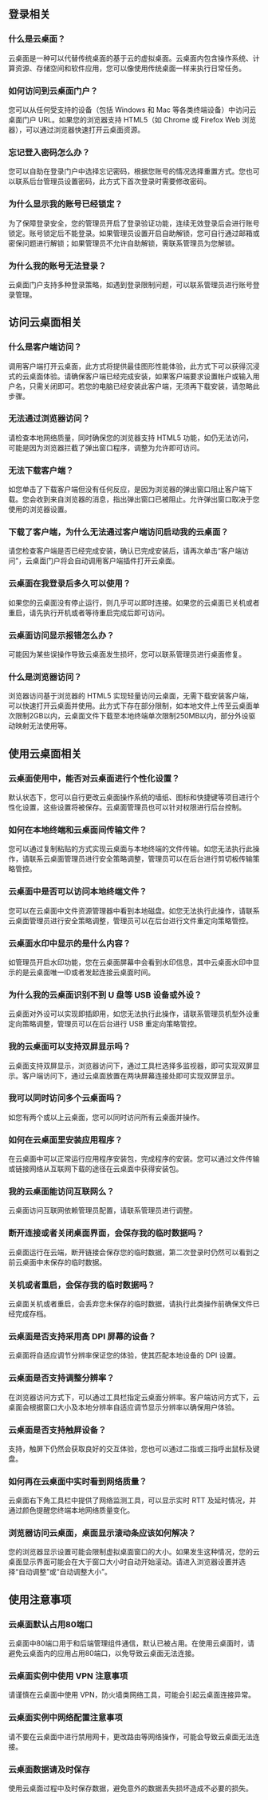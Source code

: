 ## 登录相关
### 什么是云桌面？
云桌面是一种可以代替传统桌面的基于云的虚拟桌面。云桌面内包含操作系统、计算资源、存储空间和软件应用，您可以像使用传统桌面一样来执行日常任务。
### 如何访问到云桌面门户？
您可以从任何受支持的设备（包括 Windows 和 Mac 等各类终端设备）中访问云桌面门户 URL。如果您的浏览器支持 HTML5（如 Chrome 或 Firefox Web 浏览器），可以通过浏览器快速打开云桌面资源。
### 忘记登入密码怎么办？
您可以自助在登录门户中选择忘记密码，根据您账号的情况选择重置方式。您也可以联系后台管理员设置密码，此方式下首次登录时需要修改密码。
### 为什么显示我的账号已经锁定？
为了保障登录安全，您的管理员开启了登录验证功能，连续无效登录后会进行账号锁定。账号锁定后不能登录。如果管理员设置开启自助解锁，您可自行通过邮箱或密保问题进行解锁；如果管理员不允许自助解锁，需联系管理员为您解锁。
### 为什么我的账号无法登录？
云桌面门户支持多种登录策略，如遇到登录限制问题，可以联系管理员进行账号登录管理。

## 访问云桌面相关
### 什么是客户端访问？
调用客户端打开云桌面，此方式将提供最佳图形性能体验，此方式下可以获得沉浸式的云桌面体验。请确保客户端已经完成安装，如果客户端要求设置帐户或输入用户名，只需关闭即可。若您的电脑已经安装此客户端，无须再下载安装，请忽略此步骤。
### 无法通过浏览器访问？
请检查本地网络质量，同时确保您的浏览器支持 HTML5 功能，如仍无法访问，可能是因为浏览器拦截了弹出窗口程序，调整为允许即可访问。
### 无法下载客户端？
如您单击了下载客户端但没有任何反应，是因为浏览器的弹出窗口阻止客户端下载。您会收到来自浏览器的消息，指出弹出窗口已被阻止。允许弹出窗口取决于您使用的浏览器设置。
### 下载了客户端，为什么无法通过客户端访问启动我的云桌面？
请您检查客户端是否已经完成安装，确认已完成安装后，请再次单击“客户端访问”，云桌面门户将会自动调用客户端插件打开云桌面。
### 云桌面在我登录后多久可以使用？
如果您的云桌面没有停止运行，则几乎可以即时连接。如果您的云桌面已关机或者重启，请先执行开机或者等待重启完成后即可访问。
### 云桌面访问显示报错怎么办？
可能因为某些误操作导致云桌面发生损坏，您可以联系管理员进行桌面修复。
### 什么是浏览器访问？
浏览器访问基于浏览器的 HTML5 实现轻量访问云桌面，无需下载安装客户端，可以快速打开云桌面并使用。此方式下存在部分限制，如本地文件上传至云桌面单次限制2GB以内，云桌面文件下载至本地终端单次限制250MB以内，部分外设驱动映射无法使用等。

## 使用云桌面相关
### 云桌面使用中，能否对云桌面进行个性化设置？
默认状态下，您可以自行更改云桌面操作系统的墙纸、图标和快捷键等项目进行个性化设置，这些设置将被保存。云桌面管理员也可以针对权限进行后台控制。
### 如何在本地终端和云桌面间传输文件？
您可以通过复制粘贴的方式实现云桌面与本地终端的文件传输。如您无法执行此操作，请联系云桌面管理员进行安全策略调整，管理员可以在后台进行剪切板传输策略管控。
### 云桌面中是否可以访问本地终端文件？
您可以在云桌面中文件资源管理器中看到本地磁盘。如您无法执行此操作，请联系云桌面管理员进行安全策略调整，管理员可以在后台进行文件重定向策略管控。
### 云桌面水印中显示的是什么内容？
如管理员开启水印功能，您在云桌面屏幕中会看到水印信息，其中云桌面水印中显示的是云桌面唯一ID或者发起连接云桌面时间。
### 为什么我的云桌面识别不到 U 盘等 USB 设备或外设？
云桌面对外设可以实现即插即用，如您无法执行此操作，请联系管理员机型外设重定向策略调整，管理员可以在后台进行 USB 重定向策略管控。
### 我的云桌面可以支持双屏显示吗？
云桌面支持双屏显示，浏览器访问下，通过工具栏选择多监视器，即可实现双屏显示。客户端访问下，通过云桌面放置在两块屏幕连接处即可实现双屏显示。
### 我可以同时访问多个云桌面吗？
如您有两个或以上云桌面，您可以同时访问所有云桌面并操作。
### 如何在云桌面里安装应用程序？
在云桌面中可以正常运行应用程序安装包，完成程序的安装。您可以通过文件传输或链接网络从互联网下载的途径在云桌面中获得安装包。
### 我的云桌面能访问互联网么？
云桌面访问互联网依赖管理员配置，请联系管理员进行调整。
### 断开连接或者关闭桌面界面，会保存我的临时数据吗？
云桌面运行在云端，断开链接会保存您的临时数据，第二次登录时仍然可以看到之前云桌面中未保存的临时数据。
### 关机或者重启，会保存我的临时数据吗？
云桌面关机或者重启，会丢弃您未保存的临时数据，请执行此类操作前确保文件已经完成存档。
### 云桌面是否支持采用高 DPI 屏幕的设备？
云桌面将自适应调节分辨率保证您的体验，使其匹配本地设备的 DPI 设置。
### 云桌面是否支持调整分辨率？
在浏览器访问方式下，可以通过工具栏指定云桌面分辨率。客户端访问方式下，云桌面会根据窗口大小及本地分辨率自适应调节显示分辨率以确保用户体验。
### 云桌面是否支持触屏设备？
支持，触屏下仍然会获取良好的交互体验，您也可以通过二指或三指呼出鼠标及键盘。
### 如何再在云桌面中实时看到网络质量？
云桌面右下角工具栏中提供了网络监测工具，可以显示实时 RTT 及延时情况，并通过颜色提醒您终端本地网络质量变化。
### 浏览器访问云桌面，桌面显示滚动条应该如何解决？
您的浏览器显示设置可能会限制虚拟桌面窗口的大小。如果发生这种情况，您的云桌面显示界面可能会在大于窗口大小时自动开始滚动。请进入浏览器设置并选择“自动调整”或“自动调整大小”。

## 使用注意事项
### 云桌面默认占用80端口
云桌面中80端口用于和后端管理组件通信，默认已被占用。在使用云桌面时，请避免云桌面内的应用占用80端口，以免导致云桌面无法连接。
### 云桌面实例中使用 VPN 注意事项
请谨慎在云桌面中使用 VPN，防火墙类网络工具，可能会引起云桌面连接异常。
### 云桌面实例中网络配置注意事项
请不要在云桌面中进行禁用网卡，更改路由等网络操作，可能会导致云桌面无法连接。
### 云桌面数据请及时保存
使用云桌面过程中及时保存数据，避免意外的数据丢失损坏造成不必要的损失。

